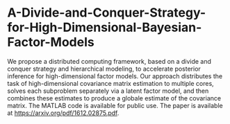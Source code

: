 # A-Divide-and-Conquer-Strategy-for-High-Dimensional-Bayesian-Factor-Models
We propose a distributed computing framework, based on a divide and conquer strategy and hierarchical modeling, to accelerate posterior inference for high-dimensional factor models. Our approach distributes the task of high-dimensional covariance matrix estimation to multiple cores, solves each subproblem separately via a latent factor model, and then combines these estimates to produce a globale estimate of the covariance matrix. The MATLAB code is available for public use. The paper is available at https://arxiv.org/pdf/1612.02875.pdf.

